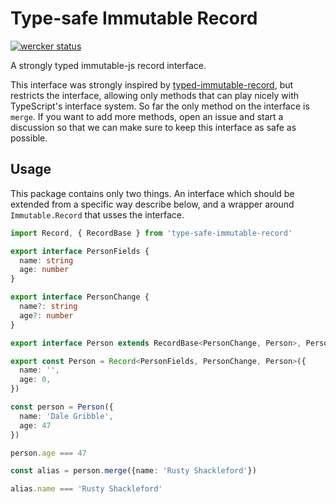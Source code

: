 Type-safe Immutable Record
==========================
[![wercker status](https://app.wercker.com/status/1089abd5dce0bfe39a3aea5d778ef0e1/s/ "wercker status")](https://app.wercker.com/project/byKey/1089abd5dce0bfe39a3aea5d778ef0e1)

A strongly typed immutable-js record interface.

This interface was strongly inspired by [typed-immutable-record][0], but
restricts the interface, allowing only methods that can play nicely with
TypeScript's interface system. So far the only method on the interface is
`merge`. If you want to add more methods, open an issue and start a discussion
so that we can make sure to keep this interface as safe as possible.


Usage
-----

This package contains only two things. An interface which should be extended
from a specific way describe below, and a wrapper around `Immutable.Record`
that usses the interface.


```typescript
import Record, { RecordBase } from 'type-safe-immutable-record'

export interface PersonFields {
  name: string
  age: number
}

export interface PersonChange {
  name?: string
  age?: number
}

export interface Person extends RecordBase<PersonChange, Person>, PersonFields {}

export const Person = Record<PersonFields, PersonChange, Person>({
  name: '',
  age: 0,
})

const person = Person({
  name: 'Dale Gribble',
  age: 47
})

person.age === 47

const alias = person.merge({name: 'Rusty Shackleford'})

alias.name === 'Rusty Shackleford'
```

[0]: https://github.com/rangle/typed-immutable-record
